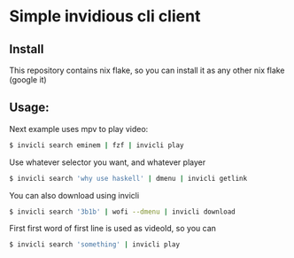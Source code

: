 # Simple invidious cli client

## Install

This repository contains nix flake, so you can install it as any other nix flake (google it)

## Usage:

Next example uses mpv to play video:
```sh
$ invicli search eminem | fzf | invicli play 
```
Use whatever selector you want, and whatever player
```sh
$ invicli search 'why use haskell' | dmenu | invicli getlink
```
You can also download using invicli
```sh
$ invicli search '3b1b' | wofi --dmenu | invicli download
```
First first word of first line is used as videoId, so you can
```sh
$ invicli search 'something' | invicli play
```
